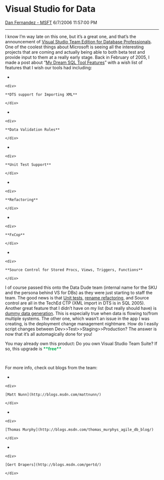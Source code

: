 <div id="page">

# Visual Studio for Data

[Dan Fernandez -
MSFT](https://social.msdn.microsoft.com/profile/Dan%20Fernandez%20-%20MSFT)
6/7/2006 11:57:00 PM

-----

<div id="content">

I know I’m way late on this one, but it’s a great one, and that’s the
announcement of [Visual Studio Team Edition for Database
Professionals](http://msdn.microsoft.com/vstudio/teamsystem/products/dbpro/default.aspx).
One of the coolest things about Microsoft is seeing all the interesting
projects that are coming and actually being able to both beta test and
provide input to them at a really early stage. Back in February of 2005,
I made a post about “[My Dream SQL Tool
Features](http://blogs.msdn.com/danielfe/archive/2005/02/10/370731.aspx)”
with a wish list of features that I wish our tools had including:

  - 
    
    <div>
    
    **DTS support for Importing XML**
    
    </div>

  - 
    
    <div>
    
    **Data Validation Rules**
    
    </div>

  - 
    
    <div>
    
    **Unit Test Support**
    
    </div>

  - 
    
    <div>
    
    **Refactoring**
    
    </div>

  - 
    
    <div>
    
    **FxCop**
    
    </div>

  - 
    
    <div>
    
    **Source Control for Stored Procs, Views, Triggers, Functions**
    
    </div>

I of course passed this onto the Data Dude team (internal name for the
SKU and the persona behind VS for DBs) as they were just starting to
staff the team. The good news is that [Unit
tests](http://msdn.microsoft.com/vstudio/images/teamsystem/products/dbpro/sc1.png),
[rename
refactoring](http://msdn.microsoft.com/vstudio/images/teamsystem/products/dbpro/sc3.png),
and Source control are all in the TechEd CTP (XML import in DTS is in
SQL 2005). Another great feature that I didn’t have on my list (but
really should have) is [dummy data
generation](https://msdnshared.blob.core.windows.net/media/MSDNBlogsFS/prod.evol.blogs.msdn.com//tsdatascreenshots/614020.aspx).
This is especially true when data is flowing to/from multiple systems.
The other one, which wasn’t an issue in the app I was creating, is the
deployment change management nightmare. How do I easily script changes
between Dev\>\>Test\>\>Staging\>\>Production? The answer is now that
it’s all automagically done for you\!

You may already own this product: Do you own Visual Studio Team Suite?
If so, this upgrade is <span style="color:#00b050">**\*\*free\*\***
</span>

 

For more info, check out blogs from the team:

  - 
    
    <div>
    
    [Matt Nunn](http://blogs.msdn.com/mattnunn/)
    
    </div>

  - 
    
    <div>
    
    [Thomas Murphy](http://blogs.msdn.com/thomas_murphys_agile_db_blog/)
    
    </div>

  - 
    
    <div>
    
    [Gert Drapers](http://blogs.msdn.com/gertd/)
    
    </div>

</div>

</div>
